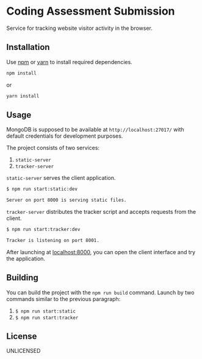# Coding Assessment Submission

Service for tracking website visitor activity in the browser.

## Installation

Use [npm](https://docs.npmjs.com/downloading-and-installing-node-js-and-npm) or [yarn](https://yarnpkg.com/getting-started/install) to install required dependencies.

```bash
npm install
```
or
```bash
yarn install
```

## Usage
MongoDB is supposed to be available at `http://localhost:27017/` with default credentials for development purposes.

The project consists of two services:             
1. `static-server`
2. `tracker-server`
                
`static-server` serves the client application.

```bash
$ npm run start:static:dev

Server on port 8000 is serving static files.
```

`tracker-server` distributes the tracker script and accepts requests from the client.
```bash
$ npm run start:tracker:dev

Tracker is listening on port 8001.
```

After launching at [localhost:8000](http://localhost:8000), you can open the client interface and try the application.

## Building
You can build the project with the ```npm run build``` command. Launch by two commands similar to the previous paragraph:
1. `$ npm run start:static`
2. `$ npm run start:tracker`

## License
UNLICENSED